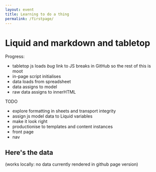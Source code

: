 ```yaml
---
layout: event
title: Learning to do a thing
permalink: /firstpage/
---
```


# Liquid and markdown and tabletop

Progress:

- tabletop js loads *bug* link to JS breaks in GitHub so the rest of this is moot
- in-page script initialises
- data loads from spreadsheet
- data assigns to model
- raw data assigns to innerHTML

TODO
- explore formatting in sheets and transport integrity 
- assign js model data to Liquid variables
- make it look right
- productionise to templates and content instances
- front page
- nav

<script type='text/javascript'>    
  var publicSpreadsheetUrl = 'https://docs.google.com/spreadsheets/d/1cXHJ8DsS7kndV2xfdR48RNx1s2ySxOOH92EQIIa6-Wc/edit?usp=sharing';

  function init() {
    Tabletop.init( { key: publicSpreadsheetUrl,
                     callback: showInfo,
                     simpleSheet: true } )
  }

//  function showInfo(data, tabletop) {
//    alert('Successfully processed!')
//    console.log(data);
//  }

  function showInfo(data, tabletop)  {
    data.forEach(function(data) {
      event_title.innerHTML = data.event_title;
      event_startdate.innerHTML = data.event_startdate;
      event_enddate.innerHTML = data.event_enddate;
      event_timing.innerHTML = data.event_timing;
      Event_location.innerHTML = data.Event_location;
      event_livestreamshow.innerHTML = data.event_livestreamshow;
      event_livestream.innerHTML = data.event_livestream;
      event_summary.innerHTML = data.event_summary;
      event_prerequisites.innerHTML = data.event_prerequisites;
      event_facilitators.innerHTML = data.event_facilitators;
      event_access.innerHTML = data.event_access;
      event_language.innerHTML = data.event_language;
      event_preparation.innerHTML = data.event_preparation;
      event_agendashow.innerHTML = data.event_agendashow;
      event_agenda.innerHTML = data.event_agenda;
      event_liveresources.innerHTML = data.event_liveresources;
      event_washupshow.innerHTML = data.event_washupshow;
      event_washupshow.innerHTML = data.event_washupshow;
 });
    }

  window.addEventListener('DOMContentLoaded', init)
</script>
<h2>Here's the data</h2>
<p>(works locally: no data currently rendered in github page version)
<p id="event_title"></p>
<p id="event_startdate"></p>
<p id="event_enddate"></p>
<p id="event_timing"></p>
<p id="Event_location"></p>
<p id="event_livestreamshow"></p>
<p id="event_livestream"></p>
<p id="event_summary"></p>
<p id="event_prerequisites"></p>
<p id="event_facilitators"></p>
<p id="event_access"></p>
<p id="event_language"></p>
<p id="event_preparation"></p>
<p id="event_agendashow"></p>
<p id="event_agenda"></p>
<p id="event_liveresources"></p>
<p id="event_washupshow"></p>
<p id="event_washup"></p>
